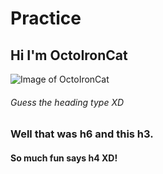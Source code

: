 # Practice 

## Hi I'm OctoIronCat 

![Image of OctoIronCat](https://cameronmcefee.com/img/work/the-octocat/ironcat.jpg)

###### Guess the heading type XD

### Well that was h6 and this h3. 

#### So much fun says h4 XD!
